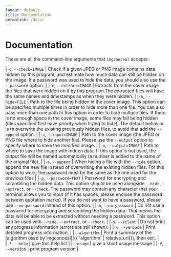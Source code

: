 ```yaml
---
layout: default
title: Documentation
permalink: /docs/
---
```


<style type="text/css">
    table {
        border-spacing: 0 1em;
    }
    
    table tr td:first-child {
        vertical-align: top;
        white-space: nowrap;
        font-weight: bold;
        padding-right: 0.5em;
    }
</style>

# Documentation

These are all the command-line arguments that `imgconceal` accepts:

|`-c`, `--check=IMAGE` | Check if a given JPEG or PNG image contains data hidden by this program, and estimate how much data can still be hidden on the image. If a password was used to hide the data, you should also use the `--password` option. |
|`-e`, `--extract=IMAGE` | Extracts from the cover image the files that were hidden on it by this program.The extracted files will have the same names and timestamps as when they were hidden. |
|`-h`, `--hide=FILE` | Path to the file being hidden in the cover image. This option can be specified multiple times in order to hide more than one file. You can also pass more than one path to this option in order to hide multiple files. If there is no enough space in the cover image, some files may fail being hidden (files specified first have priority when trying to hide). The default behavior is to overwrite the existing previously hidden files, to avoid that add the `--append` option. |
|`-i`, `--input=IMAGE` | Path to the cover image (the JPEG or PNG file where to hide another file). Please use the `--output` option to specify where to save the modified image. |
|`-o`, `--output=IMAGE` | Path to where to save the image with hidden data. If this option is not used, the output file will be named automatically (a number is added to the name of the original file). |
|`-a`, `--append` |  When hiding a file with the `--hide` option, append the new file instead of overwriting the existing hidden files. For this option to work, the password must be the same as the one used for the previous files |
|`-p`, `--password=TEXT` | Password for encrypting and scrambling the hidden data. This option should be used alongside `--hide`, `--extract`, or `--check`. The password may contain any character that your terminal allows you to input (if it has spaces, please enclose the password between quotation marks). If you do not want to have a password, please use `--no-password` instead of this option. |
|`-n`, `--no-password` | Do not use a password for encrypting and scrambling the hidden data. That means the data will be able to be extracted without needing a password. This option can be used with `--hide`, `--extract`, or `--check`. |
|`-s`, `--silent` |  Do not print any progress information (errors are still shown). |
|`-v`, `--verbose` | Print detailed progress information. |
|`--algorithm` | Print a summary of the [algorithm used by imgconceal]({{ 'algorithm' | relative_url}}), then exit. |
|`-?`, `--help` |  give this help list |
|`--usage` | give a short usage message |
|`-V`, `--version` | print program version |